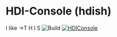 # HDI-Console (hdish)
I like ->T H I S
<img src="https://img.shields.io/badge/build-dev-yellow" alt="Build" /> [![HDIConsole](https://github.com/Abdulhadi5692HDI/HDIConsoleX/actions/workflows/node.js.yml/badge.svg?event=deployment_status)](https://github.com/Abdulhadi5692HDI/HDIConsoleX/actions/workflows/node.js.yml)
